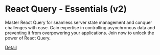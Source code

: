 # React Query - Essentials (v2)

Master React Query for seamless server state management and conquer challenges with ease. Gain expertise in controlling asynchronous data and preventing it from overpowering your applications. Join now to unlock the power of React Query. 

[Detail](https://eduitfree.com/courses/react-query-essentials-v2)